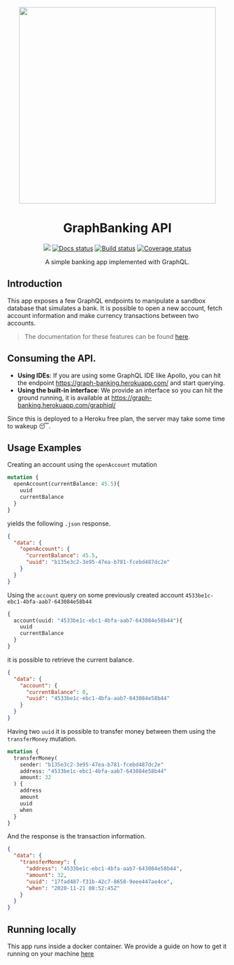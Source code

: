 <p align="center">
  <img width="450px" src="https://imgur.com/WjnPfQB.png">
</p>

<h1 align="center">GraphBanking API</h1>

<p align="center">
  <a href="https://graph-banking.herokuapp.com/"><img alt"Deploy status" src="https://img.shields.io/github/deployments/felipelincoln/graph-banking/graph-banking?label=deploy"></a>
  <a href="https://felipelincoln.github.io/graph-banking"><img alt="Docs status" src="https://img.shields.io/github/deployments/felipelincoln/graph-banking/github-pages?label=docs"></a>
  <a href="https://github.com/felipelincoln/graph-banking/actions"><img alt="Build status" src="https://img.shields.io/github/workflow/status/felipelincoln/graph-banking/CI"></a>
  <a href="https://coveralls.io/github/felipelincoln/graph-banking?branch=master"><img alt="Coverage status" src="https://coveralls.io/repos/github/felipelincoln/graph-banking/badge.svg?branch=master&kill_cache=1"></a>
</p>

<p align="center">A simple banking app implemented with GraphQL.</p>

## Introduction

This app exposes a few GraphQL endpoints to manipulate a sandbox database that simulates a bank. It is possible to open a new account, fetch account information and make currency transactions between two accounts.  
> The documentation for these features can be found [here](https://felipelincoln.github.io/graph-banking/GraphBanking.html#summary).

## Consuming the API.
* **Using IDEs**: If you are using some GraphQL IDE like Apollo, you can hit the endpoint https://graph-banking.herokuapp.com/ and start querying.
* **Using the built-in interface**: We provide an interface so you can hit the ground running, it is available at https://graph-banking.herokuapp.com/graphiql/

Since this is deployed to a Heroku free plan, the server may take some time to wakeup :sleeping:.

## Usage Examples
Creating an account using the `openAccount` mutation


```graphql
mutation {
  openAccount(currentBalance: 45.5){
    uuid
    currentBalance
  }
}
```
yields the following `.json` response.
```json
{
  "data": {
    "openAccount": {
      "currentBalance": 45.5,
      "uuid": "b135e3c2-3e95-47ea-b781-fcebd487dc2e"
    }
  }
}
```
Using the `account` query on some previously created account `4533be1c-ebc1-4bfa-aab7-643084e58b44`

```graphql
{
  account(uuid: "4533be1c-ebc1-4bfa-aab7-643084e58b44"){
    uuid
    currentBalance
  }
}
```
it is possible to retrieve the current balance.
```json
{
  "data": {
    "account": {
      "currentBalance": 0,
      "uuid": "4533be1c-ebc1-4bfa-aab7-643084e58b44"
    }
  }
}

```
Having two `uuid` it is possible to transfer money between them using the `transferMoney` mutation.
```graphql
mutation {
  transferMoney(
    sender: "b135e3c2-3e95-47ea-b781-fcebd487dc2e"
    address: "4533be1c-ebc1-4bfa-aab7-643084e58b44"
    amount: 32
  ) {
    address
    amount
    uuid
    when
  }
}
```
And the response is the transaction information.
```json
{
  "data": {
    "transferMoney": {
      "address": "4533be1c-ebc1-4bfa-aab7-643084e58b44",
      "amount": 32,
      "uuid": "17fad487-f31b-42c7-8658-9eee447ae4ce",
      "when": "2020-11-21 08:52:45Z"
    }
  }
}
```

## Running locally
This app runs inside a docker container. We provide a guide on how to get it running on your machine [here](https://felipelincoln.github.io/graph-banking/contributing.html)

